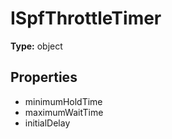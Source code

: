 # ISpfThrottleTimer


**Type:** object

## Properties
* minimumHoldTime
* maximumWaitTime
* initialDelay
